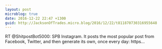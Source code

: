 ```yaml
---
layout: post
microblog: true
date: 2016-12-22 22:47 +1300
guid: http://JacksonOfTrades.micro.blog/2016/12/22/t811870730316955648.html
---
```

RT @ShitpostBot5000: SPB Instagram. It posts the most popular post from Facebook, Twitter, and then generate its own, once every day:
https…
